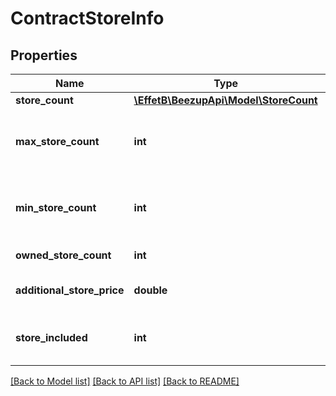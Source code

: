 # ContractStoreInfo

## Properties
Name | Type | Description | Notes
------------ | ------------- | ------------- | -------------
**store_count** | [**\EffetB\BeezupApi\Model\StoreCount**](StoreCount.md) |  | [optional] 
**max_store_count** | **int** | The maximum store count related to the offer. | [optional] 
**min_store_count** | **int** | The minimum store count related to the offer. | [optional] 
**owned_store_count** | **int** | The owned store count. | [optional] 
**additional_store_price** | **double** | The additional store price. | [optional] 
**store_included** | **int** | The store count included in the offer. | [optional] 

[[Back to Model list]](../README.md#documentation-for-models) [[Back to API list]](../README.md#documentation-for-api-endpoints) [[Back to README]](../README.md)


